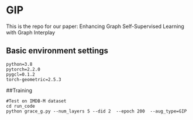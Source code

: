# GIP
This is the repo for our paper: Enhancing Graph Self-Supervised Learning with Graph Interplay
## Basic environment settings
```
python=3.8
pytorch=2.2.0
pygcl=0.1.2
torch-geometric=2.5.3
```

##Training
```
#Test on IMDB-M dataset
cd run_code
python grace_g.py --num_layers 5 --did 2  --epoch 200  --aug_type=GIP
```
